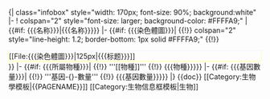 {| class="infobox" style="width: 170px; font-size: 90%; background:white"
|-
! colspan="2" style="font-size: larger; background-color: #FFFFA9;" | {{#if: {{{名称}}}|{{{名称}}}}}
|-
{{#if: {{{染色體圖}}}|
{{!}} colspan="2" style="line-height: 1.2; border-bottom: 1px solid #FFFFA9;" {{!}} <div style="border: 1px solid #FFFFA9;">[[File:{{{染色體圖}}}|125px|{{{标题}}}]]</div>}}
|-
{{#if: {{{所屬物種}}}|
{{!}} <span style="white-space: nowrap">'''[[物種]]'''</span>
{{!}} <span style="white-space: nowrap">{{{物種}}}</span>}}
|-
{{#if: {{{基因數量}}}|
{{!}} '''基因-{}-數量'''
{{!}} {{{基因數量}}}}}
|}<noinclude>
{{doc}}
[[Category:生物學模板|{{PAGENAME}}]]
[[Category:生物信息框模板|生物]]
</noinclude>